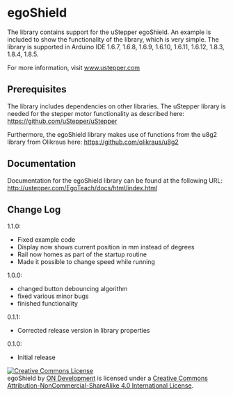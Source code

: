 # egoShield

The library contains support for the uStepper egoShield. An example is included to show the functionality of the library, which is very simple.
The library is supported in Arduino IDE 1.6.7, 1.6.8, 1.6.9, 1.6.10, 1.6.11, 1.6.12, 1.8.3, 1.8.4, 1.8.5.

For more information, visit www.ustepper.com

## Prerequisites
The library includes dependencies on other libraries. The uStepper library is needed for the stepper motor functionality as described here:
https://github.com/uStepper/uStepper

Furthermore, the egoShield library makes use of functions from the u8g2 library from Olikraus here:
https://github.com/olikraus/u8g2

## Documentation
Documentation for the egoShield library can be found at the following URL:
http://ustepper.com/EgoTeach/docs/html/index.html


## Change Log
1.1.0:
- Fixed example code
- Display now shows current position in mm instead of degrees
- Rail now homes as part of the startup routine
- Made it possible to change speed while running

1.0.0:
- changed button debouncing algorithm
- fixed various minor bugs
- finished functionality

0.1.1:	
- Corrected release version in library properties

0.1.0:	
- Initial release

<a rel="license" href="http://creativecommons.org/licenses/by-nc-sa/4.0/"><img alt="Creative Commons License" style="border-width:0" src="https://i.creativecommons.org/l/by-nc-sa/4.0/88x31.png" /></a><br /><span xmlns:dct="http://purl.org/dc/terms/" property="dct:title">egoShield</span> by <a xmlns:cc="http://creativecommons.org/ns#" href="www.ustepper.com" property="cc:attributionName" rel="cc:attributionURL">ON Development</a> is licensed under a <a rel="license" href="http://creativecommons.org/licenses/by-nc-sa/4.0/">Creative Commons Attribution-NonCommercial-ShareAlike 4.0 International License</a>.
